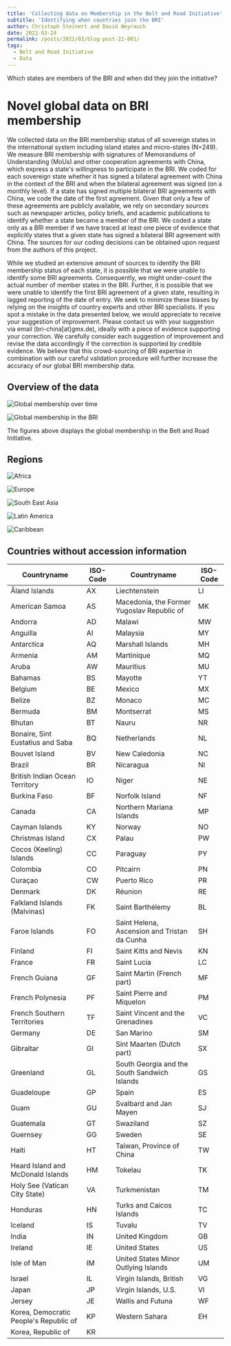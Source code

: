 ```yaml
---
title: 'Collecting data on Membership in the Belt and Road Initiative'
subtitle: 'Identifying when countries join the BRI'
author: Christoph Steinert and David Weyrauch
date: 2022-03-24
permalink: /posts/2022/03/blog-post-22-001/
tags:
  - Belt and Road Initiative
  - Data
---
```


Which states are members of the BRI and when did they join the initiative?

# Novel global data on BRI membership

We collected data on the BRI membership status of all sovereign states in the international system including island states and micro-states (N=249). We measure BRI membership with signatures of Memorandums of Understanding (MoUs) and other cooperation agreements with China, which express a state's willingness to participate in the BRI. We coded for each sovereign state whether it has signed a bilateral agreement with China in the context of the BRI and when the bilateral agreement was signed (on a monthly level). If a state has signed multiple bilateral BRI agreements with China, we code the date of the first agreement. Given that only a few of these agreements are publicly available, we rely on secondary sources such as newspaper articles, policy briefs, and academic publications to identify whether a state became a member of the BRI. We coded a state only as a BRI member if we have traced at least one piece of evidence that explicitly states that a given state has signed a bilateral BRI agreement with China. The sources for our coding decisions can be obtained upon request from the authors of this project. 

While we studied an extensive amount of sources to identify the BRI membership status of each state, it is possible that we were unable to identify some BRI agreements. Consequently, we might under-count the actual number of member states in the BRI. Further, it is possible that we were unable to identify the first BRI agreement of a given state, resulting in lagged reporting of the date of entry. We seek to minimize these biases by relying on the insights of country experts and other BRI specialists. If you spot a mistake in the data presented below, we would appreciate to receive your suggestion of improvement. Please contact us with your suggestion via email (bri-china[at]gmx.de), ideally with a piece of evidence supporting your correction. We carefully consider each suggestion of improvement and revise the data accordingly if the correction is supported by credible evidence. We believe that this crowd-sourcing of BRI expertise in combination with our careful validation procedure will further increase the accuracy of our global BRI membership data. 

## Overview of the data

![Global membership over time](/images/bri-membership/worldmap_over_time.gif "BRI Members over time")



![Global membership in the BRI](/images/bri-membership/worldmap.png "Global participation in the BRI")


The figures above displays the global membership in the Belt and Road Initiative.


## Regions


![Africa](/images/bri-membership/africa.png "Africa")

![Europe](/images/bri-membership/europe.png  "Europe")

![South East Asia](/images/bri-membership/south_east_asia.png "South East Asia")

![Latin America](/images/bri-membership/latin_america.png "Latin America")

![Caribbean](/images/bri-membership/caribbean.png "Caribbean")



## Countries without accession information


| Countryname                            | ISO-Code | Countryname                                    | ISO-Code |
|----------------------------------------|----------|------------------------------------------------|----------|
| Åland Islands                          | AX       | Liechtenstein                                  | LI       |
| American   Samoa                       | AS       | Macedonia,   the Former Yugoslav Republic of   | MK       |
| Andorra                                | AD       | Malawi                                         | MW       |
| Anguilla                               | AI       | Malaysia                                       | MY       |
| Antarctica                             | AQ       | Marshall Islands                               | MH       |
| Armenia                                | AM       | Martinique                                     | MQ       |
| Aruba                                  | AW       | Mauritius                                      | MU       |
| Bahamas                                | BS       | Mayotte                                        | YT       |
| Belgium                                | BE       | Mexico                                         | MX       |
| Belize                                 | BZ       | Monaco                                         | MC       |
| Bermuda                                | BM       | Montserrat                                     | MS       |
| Bhutan                                 | BT       | Nauru                                          | NR       |
| Bonaire, Sint Eustatius and Saba       | BQ       | Netherlands                                    | NL       |
| Bouvet   Island                        | BV       | New   Caledonia                                | NC       |
| Brazil                                 | BR       | Nicaragua                                      | NI       |
| British   Indian Ocean Territory       | IO       | Niger                                          | NE       |
| Burkina Faso                           | BF       | Norfolk Island                                 | NF       |
| Canada                                 | CA       | Northern   Mariana Islands                     | MP       |
| Cayman Islands                         | KY       | Norway                                         | NO       |
| Christmas Island                       | CX       | Palau                                          | PW       |
| Cocos   (Keeling) Islands              | CC       | Paraguay                                       | PY       |
| Colombia                               | CO       | Pitcairn                                       | PN       |
| Curaçao                                | CW       | Puerto Rico                                    | PR       |
| Denmark                                | DK       | Réunion                                        | RE       |
| Falkland   Islands (Malvinas)          | FK       | Saint Barthélemy                               | BL       |
| Faroe Islands                          | FO       | Saint   Helena, Ascension and Tristan da Cunha | SH       |
| Finland                                | FI       | Saint Kitts and Nevis                          | KN       |
| France                                 | FR       | Saint Lucia                                    | LC       |
| French   Guiana                        | GF       | Saint Martin (French part)                     | MF       |
| French Polynesia                       | PF       | Saint Pierre   and Miquelon                    | PM       |
| French   Southern Territories          | TF       | Saint Vincent and the Grenadines               | VC       |
| Germany                                | DE       | San Marino                                     | SM       |
| Gibraltar                              | GI       | Sint Maarten (Dutch part)                      | SX       |
| Greenland                              | GL       | South   Georgia and the South Sandwich Islands | GS       |
| Guadeloupe                             | GP       | Spain                                          | ES       |
| Guam                                   | GU       | Svalbard and   Jan Mayen                       | SJ       |
| Guatemala                              | GT       | Swaziland                                      | SZ       |
| Guernsey                               | GG       | Sweden                                         | SE       |
| Haiti                                  | HT       | Taiwan, Province of China                      | TW       |
| Heard Island and McDonald Islands      | HM       | Tokelau                                        | TK       |
| Holy See   (Vatican City State)        | VA       | Turkmenistan                                   | TM       |
| Honduras                               | HN       | Turks and   Caicos Islands                     | TC       |
| Iceland                                | IS       | Tuvalu                                         | TV       |
| India                                  | IN       | United   Kingdom                               | GB       |
| Ireland                                | IE       | United States                                  | US       |
| Isle of Man                            | IM       | United   States Minor Outlying Islands         | UM       |
| Israel                                 | IL       | Virgin Islands, British                        | VG       |
| Japan                                  | JP       | Virgin   Islands, U.S.                         | VI       |
| Jersey                                 | JE       | Wallis and Futuna                              | WF       |
| Korea, Democratic People's Republic of | KP       | Western   Sahara                               | EH       |
| Korea,   Republic of                   | KR       |     
